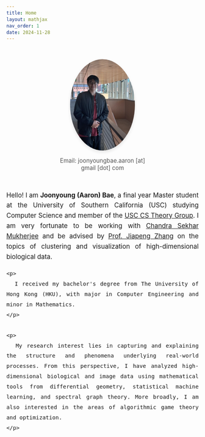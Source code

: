 ```yaml
---
title: Home
layout: mathjax
nav_order: 1
date: 2024-11-28
---
```


<style>
.profile-container {
  display: flex;
  align-items: center;
  justify-content: center;
  flex-wrap: wrap;          /* makes it responsive */
  gap: 2rem;                /* spacing between photo and text */
  margin-top: 2rem;
}

.profile-photo {
  flex: 1 1 250px;          /* grow/shrink, min width */
  max-width: 250px;
  text-align: center;
}

.profile-figure img {
  width: 100%;
  border-radius: 50%;
  box-shadow: 0 4px 8px rgba(0,0,0,0.1);
  cursor: zoom-in;          /* show zoom icon on hover */
}

.profile-email {
  margin-top: 0.5rem;
  font-size: 0.95rem;
  color: #555;
}

.profile-bio {
  flex: 2 1 400px;
  font-size: 1.05rem;
  line-height: 1.6;
  text-align: justify;
  hyphens: auto;
  text-justify: inter-word;
}

/* ===== Lightbox modal ===== */
.img-modal {
  position: fixed;
  inset: 0;
  display: none;
  align-items: center;
  justify-content: center;
  background: rgba(0,0,0,0.8);
  z-index: 9999;
}

.img-modal.open { display: flex; }

.img-modal__content {
  position: relative;
  max-width: min(90vw, 900px);
  max-height: 90vh;
  text-align: center;
}

.img-modal__img {
  max-width: 100%;
  max-height: 80vh;
  border-radius: 0.5rem;
  box-shadow: 0 10px 25px rgba(0,0,0,0.35);
}

.img-modal__caption {
  margin-top: 0.75rem;
  color: #eee;
  font-size: 0.95rem;
}

.img-modal__close {
  position: absolute;
  top: -12px;
  right: -12px;
  border: none;
  padding: 0.4rem 0.6rem;
  border-radius: 999px;
  cursor: pointer;
  background: #fff;
  box-shadow: 0 3px 10px rgba(0,0,0,0.25);
  font-size: 1.1rem;
  line-height: 1;
}

.img-modal__close:focus { outline: 2px solid #4a90e2; }

.sr-only {
  position: absolute !important;
  width: 1px; height: 1px;
  padding: 0; margin: -1px;
  overflow: hidden;
  clip: rect(0, 0, 1px, 1px);
  white-space: nowrap;
  border: 0;
}
</style>

<div class="profile-container">
  <div class="profile-photo">
    <figure class="profile-figure">
      <img
        id="profileImg"
        src="/assets/images/profile_photo.jpg"
        alt="Joonyoung (Aaron) Bae"
        data-caption="At USC Ginsburg Hall - Photo by Xinyu Mao"
      />
      <figcaption class="sr-only">
        Joonyoung (Aaron) Bae
      </figcaption>
    </figure>
    <div class="profile-email">
      Email: joonyoungbae.aaron [at] gmail [dot] com
    </div>
  </div>

  <div class="profile-bio">
    <p>
      Hello! I am <strong>Joonyoung (Aaron) Bae</strong>, a final year Master student at the
      University of Southern California (USC)
      studying Computer Science and member of the
      <a href="https://viterbi-web.usc.edu/~cstheory/" target="_blank" rel="noopener noreferrer">USC CS Theory Group</a>.
      I am very fortunate to be working with
      <a href="https://csmukherjee.github.io/home/" target="_blank" rel="noopener noreferrer">Chandra Sekhar Mukherjee</a>
      and be advised by
      <a href="https://sites.google.com/site/jiapeng0708/home" target="_blank" rel="noopener noreferrer">Prof. Jiapeng Zhang</a>
      on the topics of clustering and visualization of high-dimensional biological data.
    </p>

    <p>
      I received my bachelor's degree from The University of Hong Kong (HKU), with major in Computer Engineering and minor in Mathematics.
    </p>

    <p>
      My research interest lies in capturing and explaining the structure and phenomena underlying real-world processes. From this perspective, I have analyzed high-dimensional biological and image data using mathematical tools from differential geometry, statistical machine learning, and spectral graph theory. More broadly, I am also interested in the areas of algorithmic game theory and optimization.
    </p>
  </div>
</div>

<!-- ===== Modal Lightbox HTML ===== -->
<div id="imgModal" class="img-modal" role="dialog" aria-modal="true" aria-hidden="true">
  <div class="img-modal__content">
    <button class="img-modal__close" aria-label="Close (Esc)" id="imgModalClose">×</button>
    <img class="img-modal__img" id="imgModalImg" alt="">
    <div class="img-modal__caption" id="imgModalCaption"></div>
  </div>
</div>

<script>
(function () {
  const thumb = document.getElementById('profileImg');
  const modal = document.getElementById('imgModal');
  const modalImg = document.getElementById('imgModalImg');
  const modalCaption = document.getElementById('imgModalCaption');
  const btnClose = document.getElementById('imgModalClose');

  function openModal() {
    modalImg.src = thumb.src;
    modalImg.alt = thumb.alt || '';
    modalCaption.textContent = thumb.dataset.caption || thumb.alt || '';
    modal.classList.add('open');
    modal.setAttribute('aria-hidden', 'false');
    btnClose.focus();
  }

  function closeModal() {
    modal.classList.remove('open');
    modal.setAttribute('aria-hidden', 'true');
    thumb.focus && thumb.focus();
  }

  thumb.addEventListener('click', openModal);
  btnClose.addEventListener('click', closeModal);
  modal.addEventListener('click', (e) => { if (e.target === modal) closeModal(); });
  document.addEventListener('keydown', (e) => {
    if (e.key === 'Escape' && modal.classList.contains('open')) closeModal();
  });
})();
</script>

